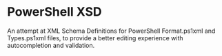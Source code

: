 # PowerShell XSD

An attempt at XML Schema Definitions for PowerShell Format.ps1xml and Types.ps1xml files,
to provide a better editing experience with autocompletion and validation.
